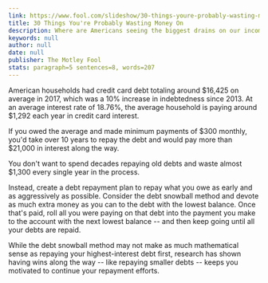 ```yaml
---
link: https://www.fool.com/slideshow/30-things-youre-probably-wasting-money/
title: 30 Things You're Probably Wasting Money On
description: Where are Americans seeing the biggest drains on our income?
keywords: null
author: null
date: null
publisher: The Motley Fool
stats: paragraph=5 sentences=8, words=207
---
```

American households had credit card debt totaling around $16,425 on average in 2017, which was a 10% increase in indebtedness since 2013. At an average interest rate of 18.76%, the average household is paying around $1,292 each year in credit card interest.

If you owed the average and made minimum payments of $300 monthly, you'd take over 10 years to repay the debt and would pay more than $21,000 in interest along the way.

You don't want to spend decades repaying old debts and waste almost $1,300 every single year in the process.

Instead, create a debt repayment plan to repay what you owe as early and as aggressively as possible. Consider the debt snowball method and devote as much extra money as you can to the debt with the lowest balance. Once that's paid, roll all you were paying on that debt into the payment you make to the account with the next lowest balance -- and then keep going until all your debts are repaid.

While the debt snowball method may not make as much mathematical sense as repaying your highest-interest debt first, research has shown having wins along the way -- like repaying smaller debts -- keeps you motivated to continue your repayment efforts.
